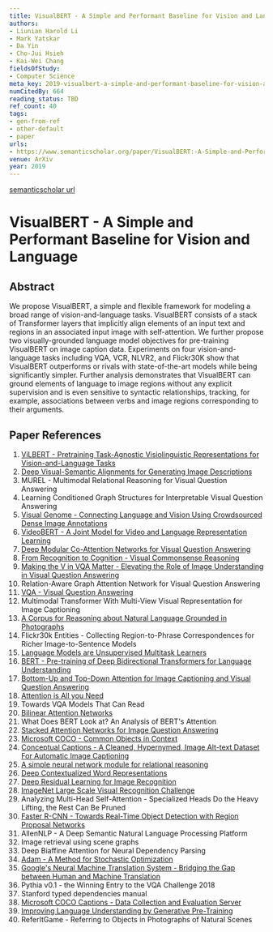 ```yaml
---
title: VisualBERT - A Simple and Performant Baseline for Vision and Language
authors:
- Liunian Harold Li
- Mark Yatskar
- Da Yin
- Cho-Jui Hsieh
- Kai-Wei Chang
fieldsOfStudy:
- Computer Science
meta_key: 2019-visualbert-a-simple-and-performant-baseline-for-vision-and-language
numCitedBy: 664
reading_status: TBD
ref_count: 40
tags:
- gen-from-ref
- other-default
- paper
urls:
- https://www.semanticscholar.org/paper/VisualBERT:-A-Simple-and-Performant-Baseline-for-Li-Yatskar/5aec474c31a2f4b74703c6f786c0a8ff85c450da?sort=total-citations
venue: ArXiv
year: 2019
---
```


[semanticscholar url](https://www.semanticscholar.org/paper/VisualBERT:-A-Simple-and-Performant-Baseline-for-Li-Yatskar/5aec474c31a2f4b74703c6f786c0a8ff85c450da?sort=total-citations)

# VisualBERT - A Simple and Performant Baseline for Vision and Language

## Abstract

We propose VisualBERT, a simple and flexible framework for modeling a broad range of vision-and-language tasks. VisualBERT consists of a stack of Transformer layers that implicitly align elements of an input text and regions in an associated input image with self-attention. We further propose two visually-grounded language model objectives for pre-training VisualBERT on image caption data. Experiments on four vision-and-language tasks including VQA, VCR, NLVR2, and Flickr30K show that VisualBERT outperforms or rivals with state-of-the-art models while being significantly simpler. Further analysis demonstrates that VisualBERT can ground elements of language to image regions without any explicit supervision and is even sensitive to syntactic relationships, tracking, for example, associations between verbs and image regions corresponding to their arguments.

## Paper References

1. [ViLBERT - Pretraining Task-Agnostic Visiolinguistic Representations for Vision-and-Language Tasks](2019-vilbert-pretraining-task-agnostic-visiolinguistic-representations-for-vision-and-language-tasks)
2. [Deep Visual-Semantic Alignments for Generating Image Descriptions](2017-deep-visual-semantic-alignments-for-generating-image-descriptions)
3. MUREL - Multimodal Relational Reasoning for Visual Question Answering
4. Learning Conditioned Graph Structures for Interpretable Visual Question Answering
5. [Visual Genome - Connecting Language and Vision Using Crowdsourced Dense Image Annotations](2016-visual-genome-connecting-language-and-vision-using-crowdsourced-dense-image-annotations)
6. [VideoBERT - A Joint Model for Video and Language Representation Learning](2019-videobert-a-joint-model-for-video-and-language-representation-learning)
7. [Deep Modular Co-Attention Networks for Visual Question Answering](2019-deep-modular-co-attention-networks-for-visual-question-answering)
8. [From Recognition to Cognition - Visual Commonsense Reasoning](2019-from-recognition-to-cognition-visual-commonsense-reasoning)
9. [Making the V in VQA Matter - Elevating the Role of Image Understanding in Visual Question Answering](2017-making-the-v-in-vqa-matter-elevating-the-role-of-image-understanding-in-visual-question-answering)
10. Relation-Aware Graph Attention Network for Visual Question Answering
11. [VQA - Visual Question Answering](2015-vqa-visual-question-answering)
12. Multimodal Transformer With Multi-View Visual Representation for Image Captioning
13. [A Corpus for Reasoning about Natural Language Grounded in Photographs](2019-a-corpus-for-reasoning-about-natural-language-grounded-in-photographs)
14. Flickr30k Entities - Collecting Region-to-Phrase Correspondences for Richer Image-to-Sentence Models
15. [Language Models are Unsupervised Multitask Learners](2019-language-models-are-unsupervised-multitask-learners)
16. [BERT - Pre-training of Deep Bidirectional Transformers for Language Understanding](2019-bert.md)
17. [Bottom-Up and Top-Down Attention for Image Captioning and Visual Question Answering](2018-bottom-up-and-top-down-attention-for-image-captioning-and-visual-question-answering)
18. [Attention is All you Need](2017-transformer.md)
19. Towards VQA Models That Can Read
20. [Bilinear Attention Networks](2018-bilinear-attention-networks)
21. What Does BERT Look at? An Analysis of BERT's Attention
22. [Stacked Attention Networks for Image Question Answering](2016-stacked-attention-networks-for-image-question-answering)
23. [Microsoft COCO - Common Objects in Context](2014-microsoft-coco-common-objects-in-context)
24. [Conceptual Captions - A Cleaned, Hypernymed, Image Alt-text Dataset For Automatic Image Captioning](2018-conceptual-captions-a-cleaned-hypernymed-image-alt-text-dataset-for-automatic-image-captioning)
25. [A simple neural network module for relational reasoning](2017-a-simple-neural-network-module-for-relational-reasoning)
26. [Deep Contextualized Word Representations](2018-deep-contextualized-word-representations)
27. [Deep Residual Learning for Image Recognition](2015-resnet.md)
28. [ImageNet Large Scale Visual Recognition Challenge](2015-imagenet-large-scale-visual-recognition-challenge)
29. Analyzing Multi-Head Self-Attention - Specialized Heads Do the Heavy Lifting, the Rest Can Be Pruned
30. [Faster R-CNN - Towards Real-Time Object Detection with Region Proposal Networks](2015-faster-r-cnn.md)
31. AllenNLP - A Deep Semantic Natural Language Processing Platform
32. Image retrieval using scene graphs
33. Deep Biaffine Attention for Neural Dependency Parsing
34. [Adam - A Method for Stochastic Optimization](2015-adam-a-method-for-stochastic-optimization)
35. [Google's Neural Machine Translation System - Bridging the Gap between Human and Machine Translation](2016-google-s-neural-machine-translation-system-bridging-the-gap-between-human-and-machine-translation)
36. Pythia v0.1 - the Winning Entry to the VQA Challenge 2018
37. Stanford typed dependencies manual
38. [Microsoft COCO Captions - Data Collection and Evaluation Server](2015-microsoft-coco-captions-data-collection-and-evaluation-server)
39. [Improving Language Understanding by Generative Pre-Training](2018-improving-language-understanding-by-generative-pre-training)
40. ReferItGame - Referring to Objects in Photographs of Natural Scenes
